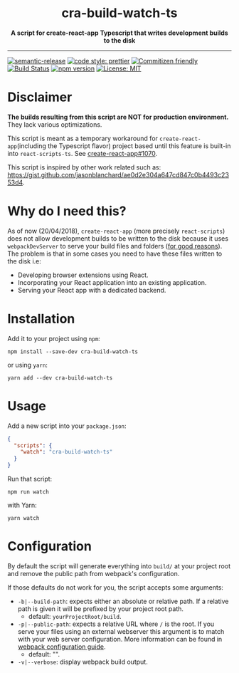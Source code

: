 <div align="center">
  <h1>cra-build-watch-ts</h1>
  <strong>A script for create-react-app Typescript that writes development builds to the disk</strong>
</div>

<hr>

[![semantic-release](https://img.shields.io/badge/%20%20%F0%9F%93%A6%F0%9F%9A%80-semantic--release-e10079.svg)](https://github.com/semantic-release/semantic-release)
[![code style: prettier](https://img.shields.io/badge/code_style-prettier-ff69b4.svg)](https://github.com/prettier/prettier)
[![Commitizen friendly](https://img.shields.io/badge/commitizen-friendly-brightgreen.svg)](http://commitizen.github.io/cz-cli/)
[![Build Status](https://travis-ci.org/Nargonath/cra-build-watch-ts.svg?branch=master)](https://travis-ci.org/DizWARE/cra-build-watch-ts)
[![npm version](https://badge.fury.io/js/cra-build-watch-ts.svg)](https://badge.fury.io/js/cra-build-watch-ts)
[![License: MIT](https://img.shields.io/badge/License-MIT-yellow.svg)](https://opensource.org/licenses/MIT)

# Disclaimer

**The builds resulting from this script are NOT for production environment.** They lack various optimizations.

This script is meant as a temporary workaround for `create-react-app`(including the Typescript flavor) project based until this feature is built-in into `react-scripts-ts`. See [create-react-app#1070](https://github.com/facebook/create-react-app/issues/1070).

This script is inspired by other work related such as: https://gist.github.com/jasonblanchard/ae0d2e304a647cd847c0b4493c2353d4.

# Why do I need this?

As of now (20/04/2018), `create-react-app` (more precisely `react-scripts`) does not allow development builds to be written to the disk because it uses `webpackDevServer` to serve your build files and folders ([for good reasons](https://github.com/facebook/create-react-app/issues/1070#issuecomment-261812303)). The problem is that in some cases you need to have these files written to the disk i.e:

* Developing browser extensions using React.
* Incorporating your React application into an existing application.
* Serving your React app with a dedicated backend.

# Installation

Add it to your project using `npm`:

```
npm install --save-dev cra-build-watch-ts
```

or using `yarn`:

```
yarn add --dev cra-build-watch-ts
```

# Usage

Add a new script into your `package.json`:

```json
{
  "scripts": {
    "watch": "cra-build-watch-ts"
  }
}
```

Run that script:

```
npm run watch
```

with Yarn:

```
yarn watch
```

# Configuration

By default the script will generate everything into `build/` at your project root and remove the public path from webpack's configuration.

If those defaults do not work for you, the script accepts some arguments:

* `-b|--build-path`: expects either an absolute or relative path. If a relative path is given it will be prefixed by your project root path.
  * default: `yourProjectRoot/build`.
* `-p|--public-path`: expects a relative URL where `/` is the root. If you serve your files using an external webserver this argument is to match with your web server configuration. More information can be found in [webpack configuration guide](https://webpack.js.org/configuration/output/#output-publicpath).
  * default: "".
* `-v|--verbose`: display webpack build output.
